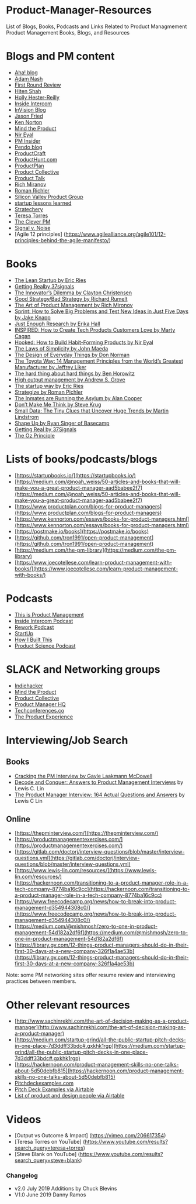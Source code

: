 # Product-Manager-Resources
List of Blogs, Books, Podcasts and Links Related to Product Managmement
Product Management Books, Blogs, 
and Resources

# Blogs and PM content
* [Aha! blog](https://blog.aha.io/)
* [Adam Nash](https://adamnash.blog/)
* [First Round Review](https://firstround.com/review/)
* [Hiten Shah](https://hitenism.com/)
* [Holly Hester-Reilly](https://h2rproductscience.com/category/articles/)
* [Inside Intercom](https://www.intercom.com/blog/category/product-and-design/)
* [InVision Blog](https://www.invisionapp.com/inside-design)
* [Jason Fried](https://medium.com/@jasonfried)
* [Ken Norton](https://www.kennorton.com/)
* [Mind the Product](https://www.mindtheproduct.com/)
* [Nir Eyal](https://www.nirandfar.com/best-articles/)
* [PM Insider](https://medium.com/pminsider)
* [Pendo blog](https://www.pendo.io/pendo-blog/)
* [ProductCraft](https://productcraft.com/)
* [ProductHunt.com](https://www.producthunt.com/)
* [ProductPlan](https://www.productplan.com/blog/)
* [Product Collective](https://productcollective.com/blog/)
* [Product Talk](https://www.producttalk.org/)
* [Rich Miranov](https://www.mironov.com/)
* [Roman Richler](https://www.romanpichler.com/blog/)
* [Silicon Valley Product Group](https://svpg.com/articles/)
* [startup lessons learned](http://www.startuplessonslearned.com/)
* [Stratechery](https://stratechery.com/)
* [Teresa Torres](https://www.producttalk.org/)
* [The Clever PM](http://www.cleverpm.com/)
* [Signal v. Noise](https://m.signalvnoise.com/)
* [Agile 12 principles] (https://www.agilealliance.org/agile101/12-principles-behind-the-agile-manifesto/)

# Books
* [The Lean Startup by Eric Ries](https://www.amazon.com/Lean-Startup-Entrepreneurs-Continuous-Innovation/dp/0307887898/ref=sr_1_2?ie=UTF8&qid=1539078735&sr=8-2&keywords=lean+startup+eric+ries) 
* [Getting Realby 37signals](https://www.amazon.com/Getting-Real-Smarter-Successful-Application/dp/0578012812/ref=sr_1_3?ie=UTF8&qid=1539078767&sr=8-3&keywords=37+signals)
* [The Innovator’s Dilemma by Clayton Christensen](https://www.amazon.com/Innovators-Dilemma-Technologies-Management-Innovation/dp/1633691780/ref=sr_1_1?ie=UTF8&qid=1539078810&sr=8-1&keywords=the+innovator%27s+dilemma)
* [Good Strategy/Bad Strategy by Richard Rumelt](https://www.amazon.com/dp/1781256179/?coliid=IDMFI82XOBUS1&colid=25A1VUXBTZTOL&psc=0&ref_=lv_ov_lig_dp_it)
* [The Art of Product Management by Rich Mironov](https://www.amazon.com/dp/1439216061/?coliid=I3DHRHT1C9KQIB&colid=25A1VUXBTZTOL&psc=0&ref_=lv_ov_lig_dp_it)
* [Sprint: How to Solve Big Problems and Test New Ideas in Just Five Days by Jake Knapp](https://www.amazon.com/Sprint-Solve-Problems-Test-Ideas/dp/1442397683)
* [Just Enough Research by Erika Hall](https://www.amazon.com/dp/1937557103/?coliid=I3INTNZ35GYI8H&colid=25A1VUXBTZTOL&psc=0&ref_=lv_ov_lig_dp_it)
* [INSPIRED: How to Create Tech Products Customers Love by Marty Cagan](https://www.amazon.com/INSPIRED-Create-Tech-Products-Customers/dp/1119387507/ref=sr_1_1?ie=UTF8&qid=1539171605&sr=8-1&keywords=inspired+marty+kagan)
* [Hooked: How to Build Habit-Forming Products by Nir Eyal](https://www.amazon.com/Hooked-How-Build-Habit-Forming-Products/dp/1591847788)
* [The Laws of Simplicity by John Maeda](https://www.amazon.com/dp/0262134721/?coliid=I30FYIGDQI5XPI&colid=25A1VUXBTZTOL&psc=0&ref_=lv_ov_lig_dp_it)
* [The Design of Everyday Things by Don Norman](https://www.amazon.com/Design-Everyday-Things-Revised-Expanded/dp/0465050654/ref=sr_1_1?s=books&ie=UTF8&qid=1539171679&sr=1-1&keywords=the+design+of+everyday+things)
* [The Toyota Way: 14 Management Principles from the World’s Greatest Manufacturer by Jeffrey Liker](https://www.amazon.com/dp/0071392319/?coliid=I2V1325WD637JC&colid=25A1VUXBTZTOL&psc=0&ref_=lv_ov_lig_dp_it)
* [The hard thing about hard things by Ben Horowitz](https://www.amazon.com/Hard-Thing-About-Things-Building/dp/0062273205/ref=mp_s_a_1_1?keywords=the+hard+thing+about+hard+things&qid=1561648963&s=gateway&sprefix=the+hard+thing&sr=8-1)
* [High output management by Andrew S. Grove](https://www.amazon.com/High-Output-Management-Andrew-Grove/dp/0679762884)
* [The startup way by Eric Ries](https://www.amazon.com/gp/aw/d/1101903201/ref=dbs_a_w_dp_1101903201)
* [Strategize by Roman Pichler](https://www.amazon.com/Strategize-Product-Strategy-Roadmap-Practices/dp/0993499201/ref=mp_s_a_1_3?keywords=pichler+strategize&qid=1561649071&s=gateway&sprefix=pichl&sr=8-3)
* [The Inmates are Running the Asylum by Alan Cooper](https://www.amazon.com/Inmates-Are-Running-Asylum-Products/dp/0672326140)
* [Don’t Make Me Think by Steve Krug](https://www.amazon.com/Dont-Make-Think-Revisited-Usability/dp/0321965515/ref=sr_1_1?keywords=Don%E2%80%99t+Make+Me+Think&qid=1562247319&s=books&sr=1-1)
* [Small Data: The Tiny Clues that Uncover Huge Trends by Martin Lindstrom](https://www.amazon.com/Small-Data-Clues-Uncover-Trends/dp/1250118018/ref=sr_1_1?keywords=Small+Data%3A+The+Tiny+Clues+that+Uncover+Huge+Trends&qid=1562247445&s=books&sr=1-1)
* [Shape Up by Ryan Singer of Basecamp](https://basecamp.com/shapeup)
* [Getting Real by 37Signals](https://basecamp.com/books/getting-real)
* [The Oz Principle](https://www.amazon.com/Oz-Principle-Individual-Organizational-Accountability-ebook/dp/B0012M2IX2)

# Lists of books/podcasts/blogs
* [https://startupbooks.io/](https://startupbooks.io/)
* [https://medium.com/@noah_weiss/50-articles-and-books-that-will-make-you-a-great-product-manager-aad5babee2f7](https://medium.com/@noah_weiss/50-articles-and-books-that-will-make-you-a-great-product-manager-aad5babee2f7)
* [https://www.productplan.com/blogs-for-product-managers](https://www.productplan.com/blogs-for-product-managers)
* [https://www.kennorton.com/essays/books-for-product-managers.html](https://www.kennorton.com/essays/books-for-product-managers.html)
* [https://postmake.io/books](https://postmake.io/books)
* [https://github.com/tron1991/open-product-management](https://github.com/tron1991/open-product-management)
* [https://medium.com/the-pm-library](https://medium.com/the-pm-library)
* [https://www.joecotellese.com/learn-product-management-with-books/](https://www.joecotellese.com/learn-product-management-with-books/)


# Podcasts
* [This is Product Management](https://www.thisisproductmanagement.com/)
* [Inside Intercom Podcast](https://www.intercom.com/blog/podcasts/)
* [Rework Podcast](https://rework.fm/)
* [StartUp](https://www.gimletmedia.com/startup)
* [How I Built This](https://www.npr.org/podcasts/510313/how-i-built-this)
* [Product Science Podcast](https://h2rproductscience.com/category/product-science-podcast/)

# SLACK and Networking groups
* [Indiehacker](https://www.indiehackers.com/)
* [Mind the Product](https://www.mindtheproduct.com/)
* [Product Collective](https://productcollective.com/)
* [Product Manager HQ](https://www.productmanagerhq.com/)
* [Techconferences.co](https://techconferences.co/)
* [The Product Experience](https://www.mindtheproduct.com/category/the-product-experience/)


# Interviewing/Job Search
## Books
* [Cracking the PM Interview by Gayle Laakmann McDowell](https://www.amazon.com/Cracking-PM-Interview-Product-Technology/dp/0984782818/ref=sr_1_3?keywords=Cracking+the+PM+Interview&qid=1562247349&s=books&sr=1-3)
* [Decode and Conquer: Answers to Product Management Interviews](https://www.amazon.com/Decode-Conquer-Answers-Management-Interviews/dp/0615930417/ref=sr_1_1?keywords=Decode+and+Conquer%3A+Answers+to+Product+Management+Interviews&qid=1562088176&s=books&sr=1-1) by Lewis C. Lin
* [The Product Manager Interview: 164 Actual Questions and Answers](https://www.amazon.com/Product-Manager-Interview-Questions-Answers/dp/0998120448/ref=pd_sbs_14_2/144-6306730-0106111?_encoding=UTF8&pd_rd_i=0998120448&pd_rd_r=0a56c91a-9cee-11e9-8ddc-275736155c4a&pd_rd_w=xYIX3&pd_rd_wg=U1E8n&pf_rd_p=588939de-d3f8-42f1-a3d8-d556eae5797d&pf_rd_r=GSFECSSB8QGPTKJRSBW5&psc=1&refRID=GSFECSSB8QGPTKJRSBW5) by Lewis C Lin
## Online
* [https://thepminterview.com/](https://thepminterview.com/)
* [https://productmanagementexercises.com/](https://productmanagementexercises.com/)
* [https://gitlab.com/doctorj/interview-questions/blob/master/interview-questions.yml](https://gitlab.com/doctorj/interview-questions/blob/master/interview-questions.yml)
* [https://www.lewis-lin.com/resources/](https://www.lewis-lin.com/resources/)
* [https://hackernoon.com/transitioning-to-a-product-manager-role-in-a-tech-company-8774ba16c9cc](https://hackernoon.com/transitioning-to-a-product-manager-role-in-a-tech-company-8774ba16c9cc)
* [https://www.freecodecamp.org/news/how-to-break-into-product-management-d354944308c0/](https://www.freecodecamp.org/news/how-to-break-into-product-management-d354944308c0/)
* [https://medium.com/@mishmosh/zero-to-one-in-product-management-54d182a2df6f](https://medium.com/@mishmosh/zero-to-one-in-product-management-54d182a2df6f)
* [https://library.gv.com/12-things-product-managers-should-do-in-their-first-30-days-at-a-new-company-326f1a4ae53b](https://library.gv.com/12-things-product-managers-should-do-in-their-first-30-days-at-a-new-company-326f1a4ae53b)

Note: some PM networking sites offer resume review and interviewing practices between members.

# Other relevant resources
* [http://www.sachinrekhi.com/the-art-of-decision-making-as-a-product-manager](http://www.sachinrekhi.com/the-art-of-decision-making-as-a-product-manager)
* [https://medium.com/startup-grind/all-the-public-startup-pitch-decks-in-one-place-7d3ddff33bdc#.gxkhk1rgp](https://medium.com/startup-grind/all-the-public-startup-pitch-decks-in-one-place-7d3ddff33bdc#.gxkhk1rgp)
* [https://hackernoon.com/product-management-skills-no-one-talks-about-5d50debfb815](https://hackernoon.com/product-management-skills-no-one-talks-about-5d50debfb815)
* [Pitchdeckexamples.com](https://pitchdeckexamples.com/)
* [Pitch Deck Examples via Airtable](https://airtable.com/universe/expHzpGe2PKOJcsJ6/startup-pitch-decks?explore=true)
* [List of product and design people via Airtable](https://airtable.com/universe/expcpzWcVOVLfWXSc/the-ultimate-base-of-product-and-design-resources?explore=true)

# Videos
* [Output vs Outcome & Impact] (https://vimeo.com/206617354)
* [Teresa Torres on YouTube] (https://www.youtube.com/results?search_query=teresa+torres)
* [Steve Blank on YouTube] (https://www.youtube.com/results?search_query=steve+blank)


### Changelog
* v2.0 July 2019 Additions by Chuck Blevins
* V1.0 June 2019 Danny Ramos
